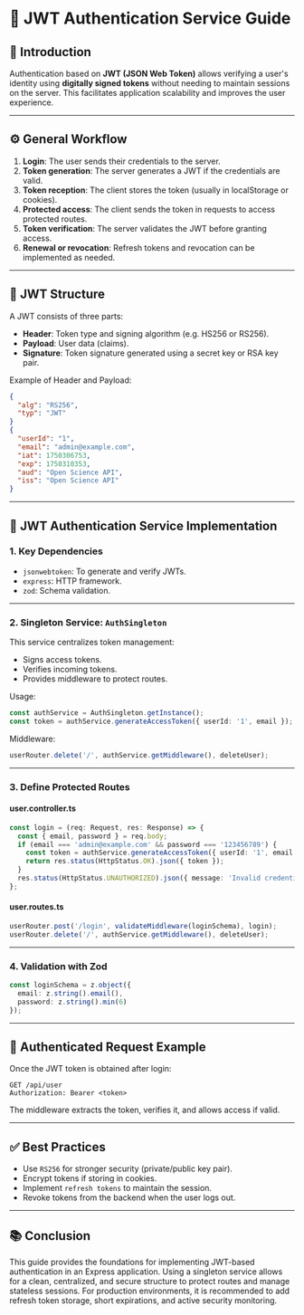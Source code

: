 
# 🔐 JWT Authentication Service Guide

## 📘 Introduction

Authentication based on **JWT (JSON Web Token)** allows verifying a user's identity using **digitally signed tokens** without needing to maintain sessions on the server. This facilitates application scalability and improves the user experience.

---

## ⚙️ General Workflow

1. **Login**: The user sends their credentials to the server.
2. **Token generation**: The server generates a JWT if the credentials are valid.
3. **Token reception**: The client stores the token (usually in localStorage or cookies).
4. **Protected access**: The client sends the token in requests to access protected routes.
5. **Token verification**: The server validates the JWT before granting access.
6. **Renewal or revocation**: Refresh tokens and revocation can be implemented as needed.

---

## 🧩 JWT Structure

A JWT consists of three parts:

* **Header**: Token type and signing algorithm (e.g. HS256 or RS256).
* **Payload**: User data (claims).
* **Signature**: Token signature generated using a secret key or RSA key pair.

Example of Header and Payload:

```json
{
  "alg": "RS256",
  "typ": "JWT"
}
{
  "userId": "1",
  "email": "admin@example.com",
  "iat": 1750306753,
  "exp": 1750310353,
  "aud": "Open Science API",
  "iss": "Open Science API"
}
```

---

## 🚀 JWT Authentication Service Implementation

### 1. **Key Dependencies**

* `jsonwebtoken`: To generate and verify JWTs.
* `express`: HTTP framework.
* `zod`: Schema validation.

---

### 2. **Singleton Service: `AuthSingleton`**

This service centralizes token management:

* Signs access tokens.
* Verifies incoming tokens.
* Provides middleware to protect routes.

Usage:

```ts
const authService = AuthSingleton.getInstance();
const token = authService.generateAccessToken({ userId: '1', email });
```

Middleware:

```ts
userRouter.delete('/', authService.getMiddleware(), deleteUser);
```

---

### 3. **Define Protected Routes**

#### user.controller.ts

```ts
const login = (req: Request, res: Response) => {
  const { email, password } = req.body;
  if (email === 'admin@example.com' && password === '123456789') {
    const token = authService.generateAccessToken({ userId: '1', email });
    return res.status(HttpStatus.OK).json({ token });
  }
  res.status(HttpStatus.UNAUTHORIZED).json({ message: 'Invalid credentials' });
};
```

#### user.routes.ts

```ts
userRouter.post('/login', validateMiddleware(loginSchema), login);
userRouter.delete('/', authService.getMiddleware(), deleteUser);
```

---

### 4. **Validation with Zod**

```ts
const loginSchema = z.object({
  email: z.string().email(),
  password: z.string().min(6)
});
```

---

## 🧪 Authenticated Request Example

Once the JWT token is obtained after login:

```http
GET /api/user
Authorization: Bearer <token>
```

The middleware extracts the token, verifies it, and allows access if valid.

---

## ✅ Best Practices

* Use `RS256` for stronger security (private/public key pair).
* Encrypt tokens if storing in cookies.
* Implement `refresh tokens` to maintain the session.
* Revoke tokens from the backend when the user logs out.

---

## 📚 Conclusion

This guide provides the foundations for implementing JWT-based authentication in an Express application. Using a singleton service allows for a clean, centralized, and secure structure to protect routes and manage stateless sessions. For production environments, it is recommended to add refresh token storage, short expirations, and active security monitoring.
